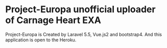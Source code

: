 # Project-Europa unofficial uploader of Carnage Heart EXA
Project-Europa is Created by Laravel 5.5, Vue.js2 and bootstrap4.
And this application is open to the Heroku.
